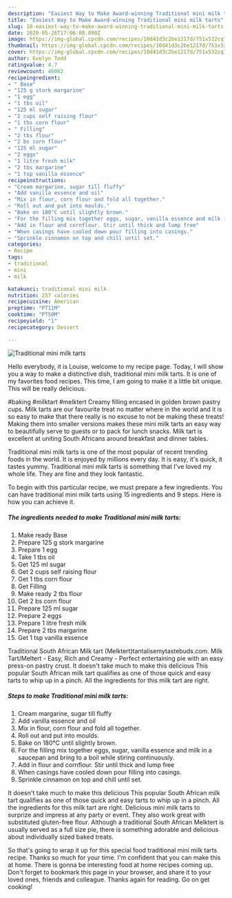 ```yaml
---
description: "Easiest Way to Make Award-winning Traditional mini milk tarts"
title: "Easiest Way to Make Award-winning Traditional mini milk tarts"
slug: 10-easiest-way-to-make-award-winning-traditional-mini-milk-tarts
date: 2020-05-26T17:06:08.090Z
image: https://img-global.cpcdn.com/recipes/10d41d3c2be1217d/751x532cq70/traditional-mini-milk-tarts-recipe-main-photo.jpg
thumbnail: https://img-global.cpcdn.com/recipes/10d41d3c2be1217d/751x532cq70/traditional-mini-milk-tarts-recipe-main-photo.jpg
cover: https://img-global.cpcdn.com/recipes/10d41d3c2be1217d/751x532cq70/traditional-mini-milk-tarts-recipe-main-photo.jpg
author: Evelyn Todd
ratingvalue: 4.7
reviewcount: 46002
recipeingredient:
- " Base"
- "125 g stork margarine"
- "1 egg"
- "1 tbs oil"
- "125 ml sugar"
- "2 cups self raising flour"
- "1 tbs corn flour"
- " Filling"
- "2 tbs flour"
- "2 bs corn flour"
- "125 ml sugar"
- "2 eggs"
- "1 litre fresh milk"
- "2 tbs margarine"
- "1 tsp vanilla essence"
recipeinstructions:
- "Cream margarine, sugar till fluffy"
- "Add vanilla essence and oil"
- "Mix in flour, corn flour and fold all together."
- "Roll out and put into moulds."
- "Bake on 180°C until slightly brown."
- "For the filling mix together eggs, sugar, vanilla essence and milk in a saucepan and bring to a boil while stiring continuously."
- "Add in flour and cornflour. Stir until thick and lump free"
- "When casings have cooled down pour filling into casings."
- "Sprinkle cinnamon on top and chill until set."
categories:
- Recipe
tags:
- traditional
- mini
- milk

katakunci: traditional mini milk 
nutrition: 257 calories
recipecuisine: American
preptime: "PT11M"
cooktime: "PT50M"
recipeyield: "1"
recipecategory: Dessert

---
```



![Traditional mini milk tarts](https://img-global.cpcdn.com/recipes/10d41d3c2be1217d/751x532cq70/traditional-mini-milk-tarts-recipe-main-photo.jpg)

Hello everybody, it is Louise, welcome to my recipe page. Today, I will show you a way to make a distinctive dish, traditional mini milk tarts. It is one of my favorites food recipes. This time, I am going to make it a little bit unique. This will be really delicious.

#baking #milktart #melktert Creamy filling encased in golden brown pastry cups. Milk tarts are our favourite treat no matter where in the world and it is so easy to make that there really is no excuse to not be making these treats! Making them into smaller versions makes these mini milk tarts an easy way to beautifully serve to guests or to pack for lunch snacks. Milk tart is excellent at uniting South Africans around breakfast and dinner tables.

Traditional mini milk tarts is one of the most popular of recent trending foods in the world. It is enjoyed by millions every day. It is easy, it's quick, it tastes yummy. Traditional mini milk tarts is something that I've loved my whole life. They are fine and they look fantastic.


To begin with this particular recipe, we must prepare a few ingredients. You can have traditional mini milk tarts using 15 ingredients and 9 steps. Here is how you can achieve it.

<!--inarticleads1-->

##### The ingredients needed to make Traditional mini milk tarts:

1. Make ready  Base
1. Prepare 125 g stork margarine
1. Prepare 1 egg
1. Take 1 tbs oil
1. Get 125 ml sugar
1. Get 2 cups self raising flour
1. Get 1 tbs corn flour
1. Get  Filling
1. Make ready 2 tbs flour
1. Get 2 bs corn flour
1. Prepare 125 ml sugar
1. Prepare 2 eggs
1. Prepare 1 litre fresh milk
1. Prepare 2 tbs margarine
1. Get 1 tsp vanilla essence


Traditional South African Milk tart (Melktert)tantalisemytastebuds.com. Milk Tart/Meltert - Easy, Rich and Creamy - Perfect entertaining pie with an easy press-on pastry crust. It doesn&#39;t take much to make this delicious This popular South African milk tart qualifies as one of those quick and easy tarts to whip up in a pinch. All the ingredients for this milk tart are right. 

<!--inarticleads2-->

##### Steps to make Traditional mini milk tarts:

1. Cream margarine, sugar till fluffy
1. Add vanilla essence and oil
1. Mix in flour, corn flour and fold all together.
1. Roll out and put into moulds.
1. Bake on 180°C until slightly brown.
1. For the filling mix together eggs, sugar, vanilla essence and milk in a saucepan and bring to a boil while stiring continuously.
1. Add in flour and cornflour. Stir until thick and lump free
1. When casings have cooled down pour filling into casings.
1. Sprinkle cinnamon on top and chill until set.


It doesn&#39;t take much to make this delicious This popular South African milk tart qualifies as one of those quick and easy tarts to whip up in a pinch. All the ingredients for this milk tart are right. Delicious mini milk tarts to surprize and impress at any party or event. They also work great with substituted gluten-free flour. Although a traditional South African Melktert is usually served as a full size pie, there is something adorable and delicious about individually sized baked treats. 

So that's going to wrap it up for this special food traditional mini milk tarts recipe. Thanks so much for your time. I'm confident that you can make this at home. There is gonna be interesting food at home recipes coming up. Don't forget to bookmark this page in your browser, and share it to your loved ones, friends and colleague. Thanks again for reading. Go on get cooking!
